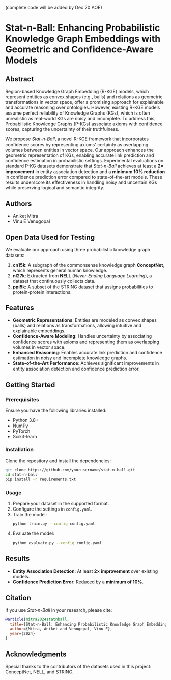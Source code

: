 (complete code will be added by Dec 20 AOE)

# Stat-n-Ball: Enhancing Probabilistic Knowledge Graph Embeddings with Geometric and Confidence-Aware Models

## Abstract
Region-based Knowledge Graph Embedding (R-KGE) models, which represent entities as convex shapes (e.g., balls) and relations as geometric transformations in vector space, offer a promising approach for explainable and accurate reasoning over ontologies. However, existing R-KGE models assume perfect reliability of Knowledge Graphs (KGs), which is often unrealistic as real-world KGs are noisy and incomplete. To address this, Probabilistic Knowledge Graphs (P-KGs) associate axioms with confidence scores, capturing the uncertainty of their truthfulness.

We propose *Stat-n-Ball*, a novel R-KGE framework that incorporates confidence scores by representing axioms' certainty as overlapping volumes between entities in vector space. Our approach enhances the geometric representation of KGs, enabling accurate link prediction and confidence estimation in probabilistic settings. Experimental evaluations on standard P-KG datasets demonstrate that *Stat-n-Ball* achieves at least a **2× improvement** in entity association detection and a **minimum 10% reduction** in confidence prediction error compared to state-of-the-art models. These results underscore its effectiveness in handling noisy and uncertain KGs while preserving logical and semantic integrity.

## Authors
- Aniket Mitra
- Vinu E Venugopal

## Open Data Used for Testing
We evaluate our approach using three probabilistic knowledge graph datasets:

1. **cn15k**: A subgraph of the commonsense knowledge graph **ConceptNet**, which represents general human knowledge.
2. **nl27k**: Extracted from **NELL** (*Never-Ending Language Learning*), a dataset that continuously collects data.
3. **ppi5k**: A subset of the STRING dataset that assigns probabilities to protein-protein interactions.

## Features
- **Geometric Representations**: Entities are modeled as convex shapes (balls) and relations as transformations, allowing intuitive and explainable embeddings.
- **Confidence-Aware Modeling**: Handles uncertainty by associating confidence scores with axioms and representing them as overlapping volumes in vector space.
- **Enhanced Reasoning**: Enables accurate link prediction and confidence estimation in noisy and incomplete knowledge graphs.
- **State-of-the-Art Performance**: Achieves significant improvements in entity association detection and confidence prediction error.

## Getting Started
### Prerequisites
Ensure you have the following libraries installed:
- Python 3.8+
- NumPy
- PyTorch
- Scikit-learn

### Installation
Clone the repository and install the dependencies:
```bash
git clone https://github.com/yourusername/stat-n-ball.git
cd stat-n-ball
pip install -r requirements.txt
```

### Usage
1. Prepare your dataset in the supported format.
2. Configure the settings in `config.yaml`.
3. Train the model:
   ```bash
   python train.py --config config.yaml
   ```
4. Evaluate the model:
   ```bash
   python evaluate.py --config config.yaml
   ```

## Results
- **Entity Association Detection**: At least **2× improvement** over existing models.
- **Confidence Prediction Error**: Reduced by a **minimum of 10%**.

## Citation
If you use *Stat-n-Ball* in your research, please cite:
```bibtex
@article{mitra2024statnball,
  title={Stat-n-Ball: Enhancing Probabilistic Knowledge Graph Embeddings with Geometric and Confidence-Aware Models},
  author={Mitra, Aniket and Venugopal, Vinu E},
  year={2024}
}
```

## Acknowledgments
Special thanks to the contributors of the datasets used in this project: ConceptNet, NELL, and STRING.

